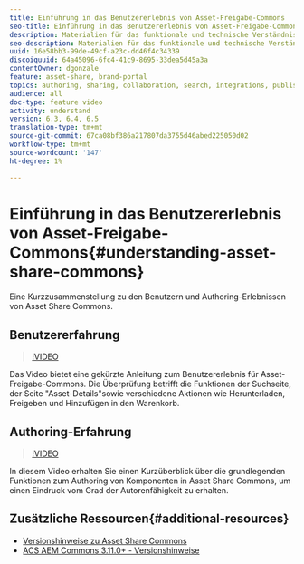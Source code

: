 ```yaml
---
title: Einführung in das Benutzererlebnis von Asset-Freigabe-Commons
seo-title: Einführung in das Benutzererlebnis von Asset-Freigabe-Commons
description: Materialien für das funktionale und technische Verständnis Assets Gemeinsames Komma
seo-description: Materialien für das funktionale und technische Verständnis Assets Gemeinsames Komma
uuid: 16e58bb3-99de-49cf-a23c-dd46f4c34339
discoiquuid: 64a45096-6fc4-41c9-8695-33dea5d45a3a
contentOwner: dgonzale
feature: asset-share, brand-portal
topics: authoring, sharing, collaboration, search, integrations, publishing, metadata, images, renditions
audience: all
doc-type: feature video
activity: understand
version: 6.3, 6.4, 6.5
translation-type: tm+mt
source-git-commit: 67ca08bf386a217807da3755d46abed225050d02
workflow-type: tm+mt
source-wordcount: '147'
ht-degree: 1%

---
```



# Einführung in das Benutzererlebnis von Asset-Freigabe-Commons{#understanding-asset-share-commons}

Eine Kurzzusammenstellung zu den Benutzern und Authoring-Erlebnissen von Asset Share Commons.

## Benutzererfahrung

>[!VIDEO](https://video.tv.adobe.com/v/20497/?quality=9&learn=on)

Das Video bietet eine gekürzte Anleitung zum Benutzererlebnis für Asset-Freigabe-Commons. Die Überprüfung betrifft die Funktionen der Suchseite, der Seite &quot;Asset-Details&quot;sowie verschiedene Aktionen wie Herunterladen, Freigeben und Hinzufügen in den Warenkorb.

## Authoring-Erfahrung

>[!VIDEO](https://video.tv.adobe.com/v/20498/?quality=9&learn=on)

In diesem Video erhalten Sie einen Kurzüberblick über die grundlegenden Funktionen zum Authoring von Komponenten in Asset Share Commons, um einen Eindruck vom Grad der Autorenfähigkeit zu erhalten.

## Zusätzliche Ressourcen{#additional-resources}

* [Versionshinweise zu Asset Share Commons](https://github.com/Adobe-Marketing-Cloud/asset-share-commons/releases)
* [ACS AEM Commons 3.11.0+ - Versionshinweise](https://github.com/Adobe-Consulting-Services/acs-aem-commons/releases)